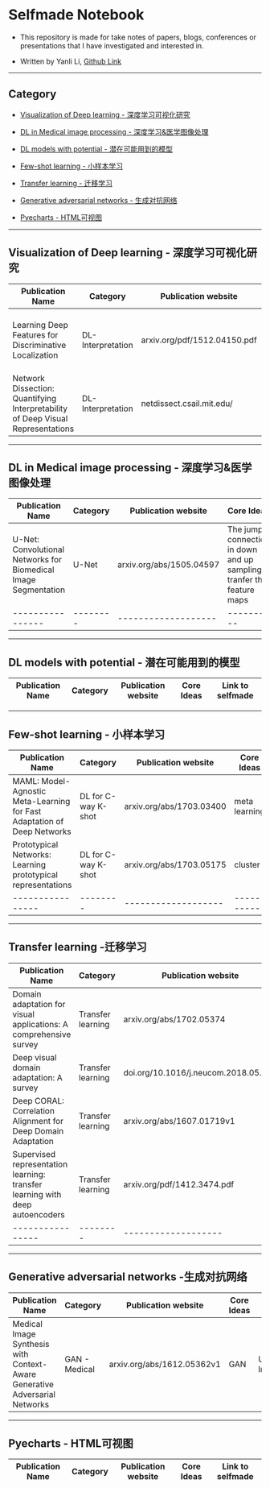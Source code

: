 # Selfmade Notebook

* This repository is made for take notes of papers, blogs, conferences or presentations that I have investigated and interested in.
+ Written by Yanli Li, [Github Link](https://github.com/CesareLink)
---------------------------------------------------------------------------------------------------------------------------------
## Category

* [Visualization of Deep learning - 深度学习可视化研究](#jump1)

* [DL in Medical image processing - 深度学习&医学图像处理](#jump2)

* [DL models with potential - 潜在可能用到的模型](#jump3)

* [Few-shot learning - 小样本学习](#jump4)

* [Transfer learning - 迁移学习](#jump5)

* [Generative adversarial networks - 生成对抗网络](#jump6)

* [Pyecharts - HTML可视图](#jump7)

--------------------------------------------------------------------

## <span id="jump1"> Visualization of Deep learning - 深度学习可视化研究</span>

| Publication Name | Category | Publication website | Core Ideas | Link to selfmade |
| ---------------- | -------- | ------------------- | ---------- |  --------------- |
| Learning Deep Features for Discriminative Localization | DL-Interpretation | arxiv.org/pdf/1512.04150.pdf | Through GAP to activate the biggest contribution parts | [Link](https://github.com/CesareLink/Selfmade_Noetbook/blob/main/Visualization_of_DL/Learning%20Deep%20Features%20for%20Discriminative%20Localization) |
| Network Dissection: Quantifying Interpretability of Deep Visual Representations | DL-Interpretation | netdissect.csail.mit.edu/ | Under-Investigating | Under-Construction|


--------------------------------------------------------------------

## <span id="jump2"> DL in Medical image processing - 深度学习&医学图像处理</span>

| Publication Name | Category | Publication website | Core Ideas | Link to selfmade |
| ---------------- | -------- | ------------------- | ---------- |  --------------- |
| U-Net: Convolutional Networks for Biomedical Image Segmentation | U-Net | arxiv.org/abs/1505.04597 | The jump connection in down and up sampling, tranfer the feature maps | Under construction |
| ---------------- | -------- | ------------------- | ---------- |  --------------- |



--------------------------------------------------------------------

## <span id="jump3"> DL models with potential - 潜在可能用到的模型</span>

| Publication Name | Category | Publication website | Core Ideas | Link to selfmade |
| ---------------- | -------- | ------------------- | ---------- |  --------------- |


--------------------------------------------------------------------

## <span id="jump4"> Few-shot learning - 小样本学习</span>

| Publication Name | Category | Publication website | Core Ideas | Link to selfmade |
| ---------------- | -------- | ------------------- | ---------- |  --------------- |
| MAML: Model-Agnostic Meta-Learning for Fast Adaptation of Deep Networks | DL for C-way K-shot | arxiv.org/abs/1703.03400 | meta learning |  Under-Investigating |
| Prototypical Networks: Learning prototypical representations  | DL for C-way K-shot | arxiv.org/abs/1703.05175 | cluster |  Under-Investigating |
| ---------------- | -------- | ------------------- | ---------- |  --------------- |

--------------------------------------------------------------------

## <span id="jump5"> Transfer learning -迁移学习</span>

| Publication Name | Category | Publication website | Core Ideas | Link to selfmade |
| ---------------- | -------- | ------------------- | ---------- |  --------------- |
| Domain adaptation for visual applications: A comprehensive survey | Transfer learning | arxiv.org/abs/1702.05374 | Summary |  Under-Investigating |
| Deep visual domain adaptation: A survey | Transfer learning | doi.org/10.1016/j.neucom.2018.05.083 | Summary |  Under-Investigating |
| Deep CORAL: Correlation Alignment for Deep Domain Adaptation |  Transfer learning | arxiv.org/abs/1607.01719v1 | Correlation Alignment | Under-Investigating |
| Supervised representation learning: transfer learning with deep autoencoders | Transfer learning | arxiv.org/pdf/1412.3474.pdf | Auto-encoder |  Under-Investigating |
| ---------------- | -------- | ------------------- | ---------- |  --------------- |




--------------------------------------------------------------------

## <span id="jump6"> Generative adversarial networks -生成对抗网络</span>

| Publication Name | Category | Publication website | Core Ideas | Link to selfmade |
| ---------------- | -------- | ------------------- | ---------- |  --------------- |
| Medical Image Synthesis with Context-Aware Generative Adversarial Networks | GAN - Medical | arxiv.org/abs/1612.05362v1 | GAN |  Under-Investigating |



--------------------------------------------------------------------

## <span id="jump7"> Pyecharts - HTML可视图 </span>

| Publication Name | Category | Publication website | Core Ideas | Link to selfmade |
| ---------------- | -------- | ------------------- | ---------- |  --------------- |
